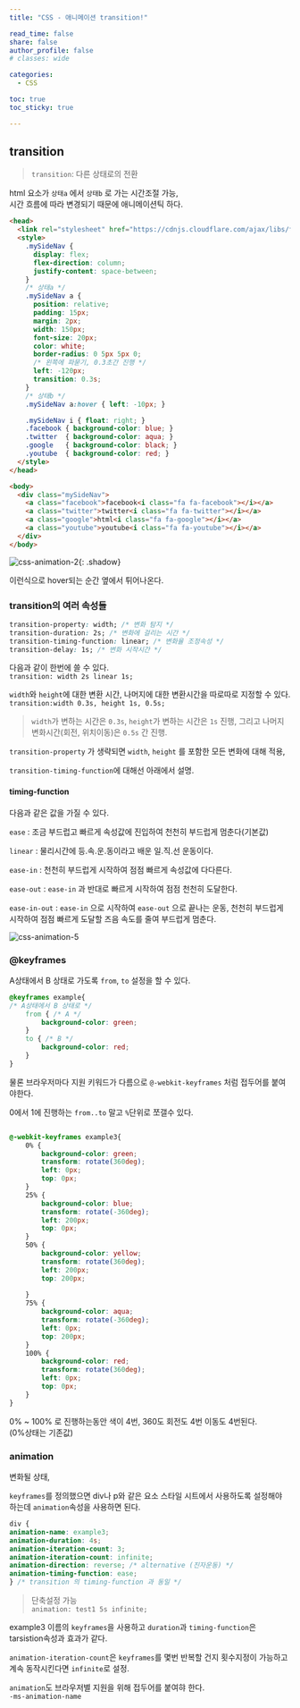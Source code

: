 ```yaml
---
title: "CSS - 애니메이션 transition!"

read_time: false
share: false
author_profile: false
# classes: wide

categories:
  - CSS

toc: true
toc_sticky: true

---
```


## transition

> `transition`: 다른 상태로의 전환

html 요소가 `상태a` 에서 `상태b` 로 가는 시간조절 가능,  
시간 흐름에 따라 변경되기 때문에 애니메이션틱 하다.  

```html
<head>
  <link rel="stylesheet" href="https://cdnjs.cloudflare.com/ajax/libs/font-awesome/4.7.0/css/font-awesome.min.css">
  <style>
    .mySideNav {
      display: flex;
      flex-direction: column;      
      justify-content: space-between;
    }
    /* 상태a */
    .mySideNav a {
      position: relative;
      padding: 15px;
      margin: 2px;
      width: 150px;
      font-size: 20px;
      color: white;
      border-radius: 0 5px 5px 0;
      /* 왼쪽에 파묻기, 0.3초간 진행 */
      left: -120px;
      transition: 0.3s;
    }
    /* 상태b */
    .mySideNav a:hover { left: -10px; }

    .mySideNav i { float: right; }
    .facebook { background-color: blue; }
    .twitter  { background-color: aqua; }
    .google   { background-color: black; }
    .youtube  { background-color: red; }
  </style>
</head>

<body>
  <div class="mySideNav">
    <a class="facebook">facebook<i class="fa fa-facebook"></i></a>
    <a class="twitter">twitter<i class="fa fa-twitter"></i></a>
    <a class="google">html<i class="fa fa-google"></i></a>
    <a class="youtube">youtube<i class="fa fa-youtube"></i></a>
  </div>
</body>
```

![css-animation-2](/assets/web/html/css-animation-2.png){: .shadow}  

이런식으로 hover되는 순간 옆에서 튀어나온다.   


### transition의 여러 속성들

```css
transition-property: width; /* 변화 탐지 */
transition-duration: 2s; /* 변화에 걸리는 시간 */
transition-timing-function: linear; /* 변화율 조정속성 */
transition-delay: 1s; /* 변화 시작시간 */
```

다음과 같이 한번에 쓸 수 있다.  
`transition: width 2s linear 1s;`  

`width`와 `height`에 대한 변환 시간, 나머지에 대한 변환시간을 따로따로 지정할 수 있다.  
`transition:width 0.3s, height 1s, 0.5s;`  

> `width`가 변하는 시간은 `0.3s`, `height`가 변하는 시간은 `1s` 진행, 그리고 나머지 변화시간(회전, 위치이동)은 `0.5s` 간 진행.  

`transition-property` 가 생략되면 `width`, `height` 를 포함한 모든 변화에 대해 적용, 

`transition-timing-function`에 대해선 아래에서 설명.  


#### timing-function

다음과 같은 값을 가질 수 있다.

`ease` : 조금 부드럽고 빠르게 속성값에 진입하여 천천히 부드럽게 멈춘다(기본값)  

`linear` : 물리시간에 등.속.운.동이라고 배운 일.직.선 운동이다.    

`ease-in` : 천천히 부드럽게 시작하여 점점 빠르게 속성값에 다다른다.  

`ease-out` : `ease-in` 과 반대로 빠르게 시작하여 점점 천천히 도달한다.  

`ease-in-out` : `ease-in` 으로 시작하여 `ease-out` 으로 끝나는 운동, 천천히 부드럽게 시작하여 점점 빠르게 도달할 즈음 속도를 줄여 부드럽게 멈춘다.  

![css-animation-5](/assets/web/html/css-animation-5.png)


### @keyframes

A상태에서 B 상태로 가도록 `from`, `to` 설정을 할 수 있다.  

```css
@keyframes example{
/* A상태에서 B 상태로 */
    from { /* A */
        background-color: green;
    }
    to { /* B */
        background-color: red;
    }
}
```


물론 브라우저마다 지원 키워드가 다름으로 `@-webkit-keyframes` 처럼 접두어를 붙여야한다.  

0에서 1에 진행하는 `from..to` 말고 `%`단위로 쪼갤수 있다.  

```css

@-webkit-keyframes example3{
    0% {
        background-color: green;
        transform: rotate(360deg);
        left: 0px;
        top: 0px;
    }
    25% {
        background-color: blue;
        transform: rotate(-360deg);
        left: 200px;
        top: 0px;
    }
    50% {
        background-color: yellow;
        transform: rotate(360deg);
        left: 200px;
        top: 200px;
        
    }
    75% {
        background-color: aqua;
        transform: rotate(-360deg);
        left: 0px;
        top: 200px;
    }
    100% {
        background-color: red;
        transform: rotate(360deg);
        left: 0px;
        top: 0px;
    }
}
```

0% ~ 100% 로 진행하는동안 색이 4번, 360도 회전도 4번 이동도 4번된다.  
(0%상태는 기존값)


### animation

변화될 상태,

`keyframes`를 정의했으면 div나 p와 같은 요소 스타일 시트에서 사용하도록 설정해야 하는데 `animation`속성을 사용하면 된다.  

```css
div { 
animation-name: example3;
animation-duration: 4s;
animation-iteration-count: 3;
animation-iteration-count: infinite;
animation-direction: reverse; /* alternative (진자운동) */
animation-timing-function: ease;
} /* transition 의 timing-function 과 동일 */
```

> 단축설정 가능  
> `animation: test1 5s infinite;`    

example3 이름의 `keyframes`을 사용하고 `duration`과 `timing-function`은 tarsistion속성과 효과가 같다.  

`animation-iteration-count`은 `keyframes`를 몇번 반복할 건지 횟수지정이 가능하고 계속 동작시킨다면 `infinite`로 설정.

`animation`도 브라우저별 지원을 위해 접두어를 붙여햐 한다.  
`-ms-animation-name`

